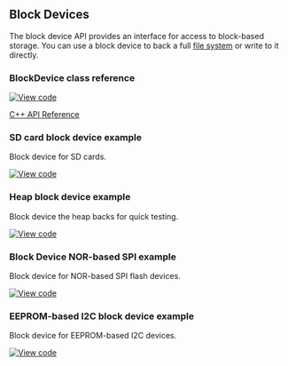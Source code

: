 ## Block Devices

The block device API provides an interface for access to block-based storage. You can use a block device to back a full [file system](filesystem.md) or write to it directly.

### BlockDevice class reference

[![View code](https://www.mbed.com/embed/?type=library)](https://os.mbed.com/docs/v5.4/mbed-os-api-doxy/class_block_device.html)

[C++ API Reference](https://github.com/ARMmbed/mbed-os/blob/master/features/filesystem/bd/BlockDevice.h)

### SD card block device example

Block device for SD cards.

[![View code](https://www.mbed.com/embed/?url=https://github.com/armmbed/sd-driver)](https://github.com/armmbed/sd-driver)

### Heap block device example

Block device the heap backs for quick testing.

[![View code](https://www.mbed.com/embed/?url=https://github.com/ARMmbed/mbed-os/blob/master/features/filesystem/bd/HeapBlockDevice.h)](https://github.com/ARMmbed/mbed-os/blob/master/features/filesystem/bd/HeapBlockDevice.h)

### Block Device NOR-based SPI example

Block device for NOR-based SPI flash devices.

[![View code](https://www.mbed.com/embed/?url=https://github.com/armmbed/spiflash-driver)](https://github.com/armmbed/spiflash-driver)

### EEPROM-based I2C block device example

Block device for EEPROM-based I2C devices.

[![View code](https://www.mbed.com/embed/?url=https://github.com/armmbed/i2ceeprom-driver)](https://github.com/armmbed/i2ceeprom-driver)
